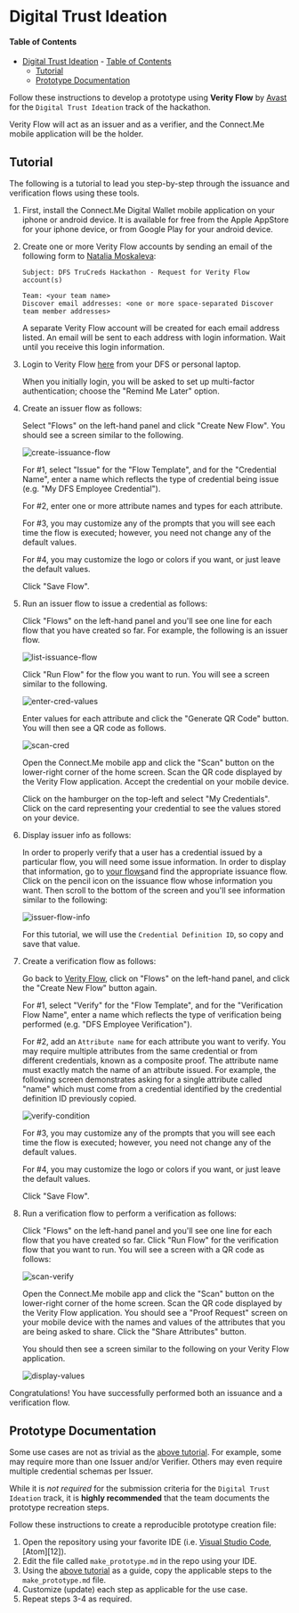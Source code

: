 # Digital Trust Ideation

#### Table of Contents
- [Digital Trust Ideation](#digital-trust-ideation) 
      - [Table of Contents](#table-of-contents)
  - [Tutorial](#tutorial)
  - [Prototype Documentation](#prototype-documentation)
  

Follow these instructions to develop a prototype using **Verity Flow** by [Avast](https://avast.com) for the ```Digital Trust Ideation``` track of the hackathon.

Verity Flow will act as an issuer and as a verifier, and the Connect.Me mobile application will be the holder.
## Tutorial
The following is a tutorial to lead you step-by-step through the issuance and verification flows using these tools.

1. First, install the Connect.Me Digital Wallet mobile application on your iphone or android device.  It is available for free from the Apple AppStore for your iphone device, or from Google Play for your android device.

2. Create one or more Verity Flow accounts by sending an email of the following form to [Natalia Moskaleva](mailto:natalia.moskaleva@avast.com):

   ```
   Subject: DFS TruCreds Hackathon - Request for Verity Flow account(s)

   Team: <your team name>
   Discover email addresses: <one or more space-separated Discover team member addresses>
   ```

   A separate Verity Flow account will be created for each email address listed.
   An email will be sent to each address with login information.
   Wait until you receive this login information.

3. Login to Verity Flow [here](https://verity-flow.pps.evernym.com) from your DFS or personal laptop.

   When you initially login, you will be asked to set up multi-factor authentication; choose the "Remind Me Later" option.

4. Create an issuer flow as follows:

   Select "Flows" on the left-hand panel and click "Create New Flow".  You should see a screen similar to the following.

   ![create-issuance-flow](./images/create-issuance-flow.png)

   For #1, select "Issue" for the "Flow Template", and for the "Credential Name", enter a name which reflects the type of credential being issue (e.g. "My DFS Employee Credential").

   For #2, enter one or more attribute names and types for each attribute.

   For #3, you may customize any of the prompts that you will see each time the flow is executed; however, you need not change any of the default values.

   For #4, you may customize the logo or colors if you want, or just leave the default values.

   Click "Save Flow".

5. Run an issuer flow to issue a credential as follows:

   Click "Flows" on the left-hand panel and you'll see one line for each flow that you have created so far.  For example, the following is an issuer flow.

   ![list-issuance-flow](./images/list-issuance-flow.png)

   Click "Run Flow" for the flow you want to run.  You will see a screen similar to the following.

   ![enter-cred-values](./images/enter-cred-values.png)

   Enter values for each attribute and click the "Generate QR Code" button.  You will then see a QR code as follows.

   ![scan-cred](./images/scan-cred.png)

   Open the Connect.Me mobile app and click the "Scan" button on the lower-right corner of the home screen.  Scan the QR code displayed by the Verity Flow application.  Accept the credential on your mobile device.

   Click on the hamburger on the top-left and select "My Credentials".  Click on the card representing your credential to see the values stored on your device.

6. Display issuer info as follows:

   In order to properly verify that a user has a credential issued by a particular flow, you will need some issue information.  In order to display that information,
   go to [your flows](https://verity-flow.pps.evernym.com/flows)and find the appropriate issuance flow.  Click on the pencil icon on the issuance flow whose information you want.  Then scroll to the bottom of the screen and you'll see information similar to the following:

   ![issuer-flow-info](./images/issuer-flow-info.png)

   For this tutorial, we will use the `Credential Definition ID`, so copy and save that value.

7. Create a verification flow as follows:

   Go back to [Verity Flow](https://verity-flow.pps.evernym.com/flows), click on "Flows" on the left-hand panel, and click the "Create New Flow" button again.

   For #1, select "Verify" for the "Flow Template", and for the "Verification Flow Name", enter a name which reflects the type of verification being performed (e.g. "DFS Employee Verification").

   For #2, add an `Attribute name` for each attribute you want to verify.  You may require multiple attributes from the same credential or from different credentials, known as a composite proof.  The attribute name must exactly match the name of an attribute issued.  For example, the following screen demonstrates asking for a single attribute called "name" which must come from a credential identified by the credential definition ID previously copied.

   ![verify-condition](./images/verify-condition.png)

   For #3, you may customize any of the prompts that you will see each time the flow is executed; however, you need not change any of the default values.

   For #4, you may customize the logo or colors if you want, or just leave the default values.

   Click "Save Flow".

8. Run a verification flow to perform a verification as follows:

   Click "Flows" on the left-hand panel and you'll see one line for each flow that you have created so far.  Click "Run Flow" for the verification flow that you want to run.  You will see a screen with a QR code as follows:

   ![scan-verify](./images/scan-verify.png)
   
   Open the Connect.Me mobile app and click the "Scan" button on the lower-right corner of the home screen.  Scan the QR code displayed by the Verity Flow application.  You should see a "Proof Request" screen on your mobile device with the names and values of the attributes that you are being asked to share.  Click the "Share Attributes" button.

   You should then see a screen similar to the following on your Verity Flow application.

   ![display-values](./images/display-values.png)

Congratulations!  You have successfully performed both an issuance and a verification flow.

## Prototype Documentation
Some use cases are not as trivial as the [above tutorial](#tutorial). For example, some may require more than one Issuer and/or Verifier. Others may even require multiple credential schemas per Issuer. 

While it is *not required* for the submission criteria for the ```Digital Trust Ideation``` track, it is **highly recommended** that the team documents the prototype recreation steps.

Follow these instructions to create a reproducible prototype creation file:

1. Open the repository using your favorite IDE (i.e. [Visual Studio Code][1], [Atom][12]).
2. Edit the file called `make_prototype.md` in the repo using your IDE. 
3. Using the [above tutorial](#tutorial) as a guide, copy the applicable steps to the `make_prototype.md` file.
4. Customize (update) each step as applicable for the use case.
5. Repeat steps 3-4 as required. 

[1]: https://code.visualstudio.com/
[2]: https://atom.io